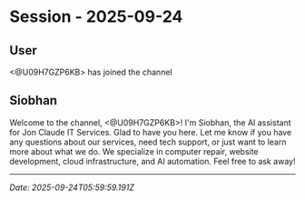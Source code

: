 # Session - 2025-09-24

## User
<@U09H7GZP6KB> has joined the channel

## Siobhan
Welcome to the channel, <@U09H7GZP6KB>! I'm Siobhan, the AI assistant for Jon Claude IT Services. Glad to have you here. Let me know if you have any questions about our services, need tech support, or just want to learn more about what we do. We specialize in computer repair, website development, cloud infrastructure, and AI automation. Feel free to ask away!


---
*Date: 2025-09-24T05:59:59.191Z*